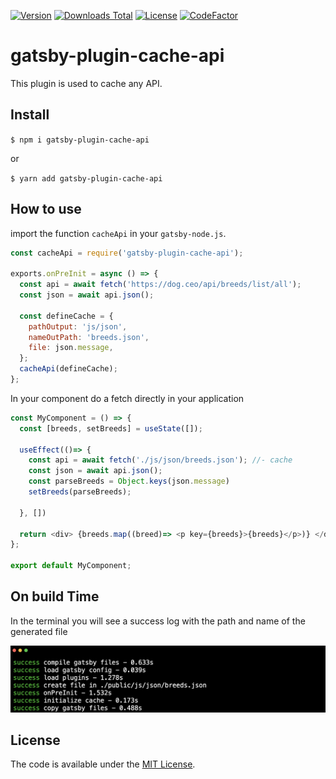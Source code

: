 [![Version](https://img.shields.io/npm/v/gatsby-plugin-cache-api.svg)](https://www.npmjs.com/package/gatsby-plugin-cache-api)
[![Downloads Total](https://img.shields.io/npm/dt/gatsby-plugin-cache-api.svg)](https://www.npmjs.com/package/gatsby-plugin-cache-api)
[![License](https://img.shields.io/badge/License-MIT-yellow.svg)](https://github.com/escabora/gatsby-plugin-cache-api/blob/main/LICENSE.md)
[![CodeFactor](https://www.codefactor.io/repository/github/escabora/gatsby-plugin-cache-api/badge)](https://www.codefactor.io/repository/github/escabora/gatsby-plugin-cache-api)

# gatsby-plugin-cache-api

This plugin is used to cache any API.

## Install

`$ npm i gatsby-plugin-cache-api`

or

`$ yarn add gatsby-plugin-cache-api`

## How to use

import the function `cacheApi` in your `gatsby-node.js`.

```javascript
const cacheApi = require('gatsby-plugin-cache-api');

exports.onPreInit = async () => {
  const api = await fetch('https://dog.ceo/api/breeds/list/all');
  const json = await api.json();

  const defineCache = {
    pathOutput: 'js/json',
    nameOutPath: 'breeds.json',
    file: json.message,
  };
  cacheApi(defineCache);
};
```

In your component do a fetch directly in your application

```javascript
const MyComponent = () => {
  const [breeds, setBreeds] = useState([]);

  useEffect(()=> {
    const api = await fetch('./js/json/breeds.json'); //- cache
    const json = await api.json();
    const parseBreeds = Object.keys(json.message)
    setBreeds(parseBreeds);

  }, [])

  return <div> {breeds.map((breed)=> <p key={breeds}>{breeds}</p>)} </div>;
};

export default MyComponent;
```

## On build Time

In the terminal you will see a success log with the path and name of the generated file

![Shell Example](/example.png)

## License

The code is available under the [MIT License](LICENSE.md).
